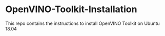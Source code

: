 # OpenVINO-Toolkit-Installation
This repo contains the instructions to install OpenVINO Toolkit on Ubuntu 18.04
